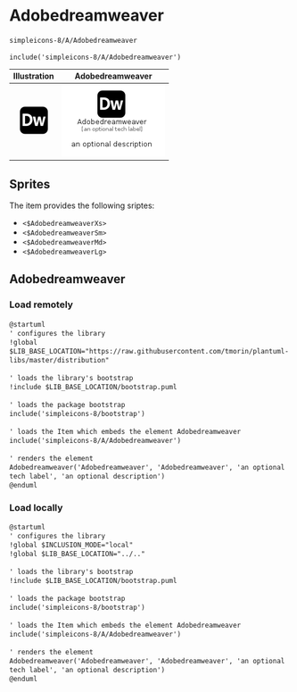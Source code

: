 # Adobedreamweaver


```text
simpleicons-8/A/Adobedreamweaver
```

```text
include('simpleicons-8/A/Adobedreamweaver')
```



| Illustration | Adobedreamweaver |
| :---: | :---: |
| ![illustration for Illustration](../../simpleicons-8/A/Adobedreamweaver.png) | ![illustration for Adobedreamweaver](../../simpleicons-8/A/Adobedreamweaver.Local.png) |



## Sprites
The item provides the following sriptes:

- `<$AdobedreamweaverXs>`
- `<$AdobedreamweaverSm>`
- `<$AdobedreamweaverMd>`
- `<$AdobedreamweaverLg>`





## Adobedreamweaver

### Load remotely
```plantuml
@startuml
' configures the library
!global $LIB_BASE_LOCATION="https://raw.githubusercontent.com/tmorin/plantuml-libs/master/distribution"

' loads the library's bootstrap
!include $LIB_BASE_LOCATION/bootstrap.puml

' loads the package bootstrap
include('simpleicons-8/bootstrap')

' loads the Item which embeds the element Adobedreamweaver
include('simpleicons-8/A/Adobedreamweaver')

' renders the element
Adobedreamweaver('Adobedreamweaver', 'Adobedreamweaver', 'an optional tech label', 'an optional description')
@enduml
```

### Load locally
```plantuml
@startuml
' configures the library
!global $INCLUSION_MODE="local"
!global $LIB_BASE_LOCATION="../.."

' loads the library's bootstrap
!include $LIB_BASE_LOCATION/bootstrap.puml

' loads the package bootstrap
include('simpleicons-8/bootstrap')

' loads the Item which embeds the element Adobedreamweaver
include('simpleicons-8/A/Adobedreamweaver')

' renders the element
Adobedreamweaver('Adobedreamweaver', 'Adobedreamweaver', 'an optional tech label', 'an optional description')
@enduml
```

